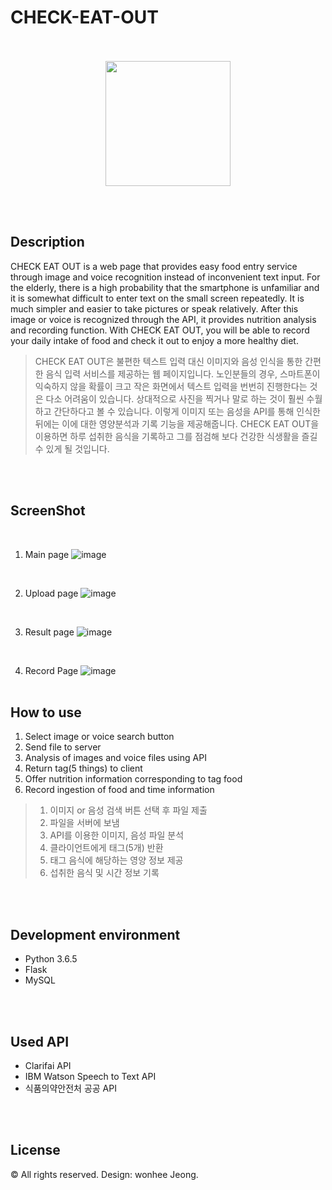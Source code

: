 # CHECK-EAT-OUT 




<p align="center">
<br><br>
<img width =200 src = "https://user-images.githubusercontent.com/28107452/48788146-8bd36b80-ed2d-11e8-8894-1aebb567d113.png">
</p>
<br><br>


Description
---------------
CHECK EAT OUT is a web page that provides easy food entry service through image and voice recognition instead of inconvenient text input.
For the elderly, there is a high probability that the smartphone is unfamiliar and it is somewhat difficult to enter text on the small screen repeatedly.
It is much simpler and easier to take pictures or speak relatively.
After this image or voice is recognized through the API, it provides nutrition analysis and recording function.
With CHECK EAT OUT, you will be able to record your daily intake of food and check it out to enjoy a more healthy diet.

>CHECK EAT OUT은 불편한 텍스트 입력 대신 이미지와 음성 인식을 통한 간편한 음식 입력 서비스를 제공하는 웹 페이지입니다.
노인분들의 경우, 스마트폰이 익숙하지 않을 확률이 크고 작은 화면에서 텍스트 입력을 번번히 진행한다는 것은 다소 어려움이 있습니다.
상대적으로 사진을 찍거나 말로 하는 것이 훨씬 수월하고 간단하다고 볼 수 있습니다.
이렇게 이미지 또는 음성을 API를 통해 인식한 뒤에는 이에 대한 영양분석과 기록 기능을 제공해줍니다. 
CHECK EAT OUT을 이용하면 하루 섭취한 음식을 기록하고 그를 점검해 보다 건강한 식생활을 즐길 수 있게 될 것입니다.


<br><br>


ScreenShot
--------------

<br>

1. Main page
![image](https://user-images.githubusercontent.com/28107452/48787966-2ed7b580-ed2d-11e8-9af6-ca5aed4829f0.png)

<br>

2. Upload page
![image](https://user-images.githubusercontent.com/28107452/48790289-5ed58780-ed32-11e8-9740-efeb5783ccb2.png)

<br>

3. Result page
![image](https://user-images.githubusercontent.com/28107452/48790379-8af10880-ed32-11e8-87e7-7e0581137d22.png)

<br>

4. Record Page
![image](https://user-images.githubusercontent.com/28107452/48790433-a825d700-ed32-11e8-9177-3a7261f2a18d.png)
<br><br>

How to use
-------------
1. Select image or voice search button
2. Send file to server
3. Analysis of images and voice files using API
4. Return tag(5 things) to client
5. Offer nutrition information corresponding to tag food
6. Record ingestion of food and time information

>1. 이미지 or 음성 검색 버튼 선택 후 파일 제출<br>
>2. 파일을 서버에 보냄<br>
>3. API를 이용한 이미지, 음성 파일 분석<br>
>4. 클라이언트에게 태그(5개) 반환<br>
>5. 태그 음식에 해당하는 영양 정보 제공<br>
>6. 섭취한 음식 및 시간 정보 기록<br>

<br><br>

Development environment
------------------------
+ Python 3.6.5
+ Flask
+ MySQL

<br><br>

Used API
----------------
+ Clarifai API
+ IBM Watson Speech to Text API
+ 식품의약안전처 공공 API

<br><br>

License
--------------
© All rights reserved. Design: wonhee Jeong.
